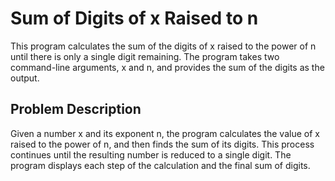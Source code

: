# Sum of Digits of x Raised to n

This program calculates the sum of the digits of x raised to the power of n until there is only a single digit remaining. The program takes two command-line arguments, x and n, and provides the sum of the digits as the output.

## Problem Description

Given a number x and its exponent n, the program calculates the value of x raised to the power of n, and then finds the sum of its digits. This process continues until the resulting number is reduced to a single digit. The program displays each step of the calculation and the final sum of digits.



